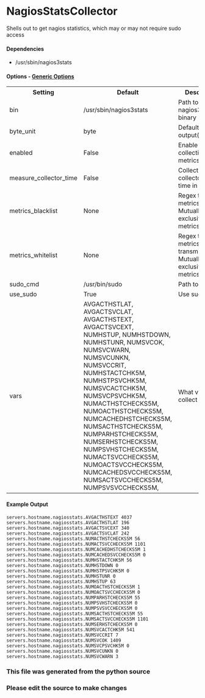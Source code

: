 NagiosStatsCollector
=====

Shells out to get nagios statistics, which may or may not require sudo access

#### Dependencies

 * /usr/sbin/nagios3stats


#### Options - [Generic Options](Configuration)

<table><tr><th>Setting</th><th>Default</th><th>Description</th><th>Type</th></tr>
<tr><td>bin</td><td>/usr/sbin/nagios3stats</td><td>Path to nagios3stats binary</td><td>str</td></tr>
<tr><td>byte_unit</td><td>byte</td><td>Default numeric output(s)</td><td>str</td></tr>
<tr><td>enabled</td><td>False</td><td>Enable collecting these metrics</td><td>bool</td></tr>
<tr><td>measure_collector_time</td><td>False</td><td>Collect the collector run time in ms</td><td>bool</td></tr>
<tr><td>metrics_blacklist</td><td>None</td><td>Regex to match metrics to block. Mutually exclusive with metrics_whitelist</td><td>NoneType</td></tr>
<tr><td>metrics_whitelist</td><td>None</td><td>Regex to match metrics to transmit. Mutually exclusive with metrics_blacklist</td><td>NoneType</td></tr>
<tr><td>sudo_cmd</td><td>/usr/bin/sudo</td><td>Path to sudo</td><td>str</td></tr>
<tr><td>use_sudo</td><td>True</td><td>Use sudo?</td><td>bool</td></tr>
<tr><td>vars</td><td>AVGACTHSTLAT, AVGACTSVCLAT, AVGACTHSTEXT, AVGACTSVCEXT, NUMHSTUP, NUMHSTDOWN, NUMHSTUNR, NUMSVCOK, NUMSVCWARN, NUMSVCUNKN, NUMSVCCRIT, NUMHSTACTCHK5M, NUMHSTPSVCHK5M, NUMSVCACTCHK5M, NUMSVCPSVCHK5M, NUMACTHSTCHECKS5M, NUMOACTHSTCHECKS5M, NUMCACHEDHSTCHECKS5M, NUMSACTHSTCHECKS5M, NUMPARHSTCHECKS5M, NUMSERHSTCHECKS5M, NUMPSVHSTCHECKS5M, NUMACTSVCCHECKS5M, NUMOACTSVCCHECKS5M, NUMCACHEDSVCCHECKS5M, NUMSACTSVCCHECKS5M, NUMPSVSVCCHECKS5M,</td><td>What vars to collect</td><td>list</td></tr>
</table>

#### Example Output

```
servers.hostname.nagiosstats.AVGACTHSTEXT 4037
servers.hostname.nagiosstats.AVGACTHSTLAT 196
servers.hostname.nagiosstats.AVGACTSVCEXT 340
servers.hostname.nagiosstats.AVGACTSVCLAT 242
servers.hostname.nagiosstats.NUMACTHSTCHECKS5M 56
servers.hostname.nagiosstats.NUMACTSVCCHECKS5M 1101
servers.hostname.nagiosstats.NUMCACHEDHSTCHECKS5M 1
servers.hostname.nagiosstats.NUMCACHEDSVCCHECKS5M 0
servers.hostname.nagiosstats.NUMHSTACTCHK5M 56
servers.hostname.nagiosstats.NUMHSTDOWN 0
servers.hostname.nagiosstats.NUMHSTPSVCHK5M 0
servers.hostname.nagiosstats.NUMHSTUNR 0
servers.hostname.nagiosstats.NUMHSTUP 63
servers.hostname.nagiosstats.NUMOACTHSTCHECKS5M 1
servers.hostname.nagiosstats.NUMOACTSVCCHECKS5M 0
servers.hostname.nagiosstats.NUMPARHSTCHECKS5M 55
servers.hostname.nagiosstats.NUMPSVHSTCHECKS5M 0
servers.hostname.nagiosstats.NUMPSVSVCCHECKS5M 0
servers.hostname.nagiosstats.NUMSACTHSTCHECKS5M 55
servers.hostname.nagiosstats.NUMSACTSVCCHECKS5M 1101
servers.hostname.nagiosstats.NUMSERHSTCHECKS5M 0
servers.hostname.nagiosstats.NUMSVCACTCHK5M 541
servers.hostname.nagiosstats.NUMSVCCRIT 7
servers.hostname.nagiosstats.NUMSVCOK 1409
servers.hostname.nagiosstats.NUMSVCPSVCHK5M 0
servers.hostname.nagiosstats.NUMSVCUNKN 0
servers.hostname.nagiosstats.NUMSVCWARN 3
```

### This file was generated from the python source
### Please edit the source to make changes

